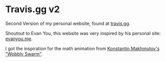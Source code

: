 # Travis.gg v2

Second Version of my personal website, found at [travis.gg](http://www.travis.gg/).

Shoutout to Evan You, this website was very inspired by his personal site:
[evanyou.me](https://evanyou.me/).

I got the inspiration for the math animation from [Konstantin Makhmutov's "Wobbly Swarm"](https://openprocessing.org/sketch/492096).
